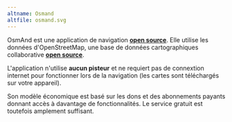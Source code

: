 ```yaml
---
altname: Osmand
altfile: osmand.svg
---
```


OsmAnd est une application de navigation [**open source**](https://github.com/osmandapp/Osmand). Elle utilise les données d'OpenStreetMap, une base de données cartographiques collaborative [**open source**](https://github.com/openstreetmap).

L'application n'utilise **aucun pisteur** et ne requiert pas de connextion internet pour fonctionner lors de la navigation (les cartes sont téléchargés sur votre appareil).

Son modèle économique est basé sur les dons et des abonnements payants donnant accès à davantage de fonctionnalités. Le service gratuit est toutefois amplement suffisant.
